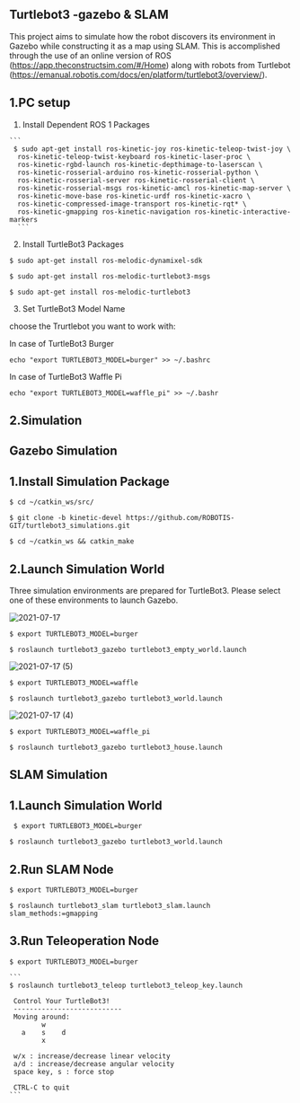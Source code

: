 ## Turtlebot3 -gazebo & SLAM
This project aims to simulate how the robot discovers its environment in Gazebo while constructing it as a map using SLAM. This is accomplished through the use of an online version of ROS (https://app.theconstructsim.com/#/Home) along with robots from Turtlebot (https://emanual.robotis.com/docs/en/platform/turtlebot3/overview/).

## 1.PC setup
1. Install Dependent ROS 1 Packages
````
```
 $ sudo apt-get install ros-kinetic-joy ros-kinetic-teleop-twist-joy \
  ros-kinetic-teleop-twist-keyboard ros-kinetic-laser-proc \
  ros-kinetic-rgbd-launch ros-kinetic-depthimage-to-laserscan \
  ros-kinetic-rosserial-arduino ros-kinetic-rosserial-python \
  ros-kinetic-rosserial-server ros-kinetic-rosserial-client \
  ros-kinetic-rosserial-msgs ros-kinetic-amcl ros-kinetic-map-server \
  ros-kinetic-move-base ros-kinetic-urdf ros-kinetic-xacro \
  ros-kinetic-compressed-image-transport ros-kinetic-rqt* \
  ros-kinetic-gmapping ros-kinetic-navigation ros-kinetic-interactive-markers 
  ```
  ````
2. Install TurtleBot3 Packages

`$ sudo apt-get install ros-melodic-dynamixel-sdk`

`$ sudo apt-get install ros-melodic-turtlebot3-msgs`

`$ sudo apt-get install ros-melodic-turtlebot3`

 3. Set TurtleBot3 Model Name

choose the Trurtlebot you want to work with:

In case of TurtleBot3 Burger

`echo "export TURTLEBOT3_MODEL=burger" >> ~/.bashrc`

In case of TurtleBot3 Waffle Pi

`echo "export TURTLEBOT3_MODEL=waffle_pi" >> ~/.bashr`

## 2.Simulation
## Gazebo Simulation
## 1.Install Simulation Package
`$ cd ~/catkin_ws/src/`

`$ git clone -b kinetic-devel https://github.com/ROBOTIS-GIT/turtlebot3_simulations.git`

`$ cd ~/catkin_ws && catkin_make`



## 2.Launch Simulation World
Three simulation environments are prepared for TurtleBot3. Please select one of these environments to launch Gazebo.



![2021-07-17](https://user-images.githubusercontent.com/85651071/126017239-d1c2c447-b114-4b1b-9d3d-a127da7aca18.png)




`$ export TURTLEBOT3_MODEL=burger`

`$ roslaunch turtlebot3_gazebo turtlebot3_empty_world.launch`



![2021-07-17 (5)](https://user-images.githubusercontent.com/85651071/126017244-5ae9d53d-b768-4db8-b487-a40db0b6e610.png)



`$ export TURTLEBOT3_MODEL=waffle`

`$ roslaunch turtlebot3_gazebo turtlebot3_world.launch`



![2021-07-17 (4)](https://user-images.githubusercontent.com/85651071/126017252-e6f31e01-c06d-40cc-8868-541ec01fcda9.png)


`$ export TURTLEBOT3_MODEL=waffle_pi`

`$ roslaunch turtlebot3_gazebo turtlebot3_house.launch`


## SLAM Simulation
 ## 1.Launch Simulation World
 
` $ export TURTLEBOT3_MODEL=burger`

`$ roslaunch turtlebot3_gazebo turtlebot3_world.launch`


## 2.Run SLAM Node
`$ export TURTLEBOT3_MODEL=burger`

`$ roslaunch turtlebot3_slam turtlebot3_slam.launch slam_methods:=gmapping`


## 3.Run Teleoperation Node
`$ export TURTLEBOT3_MODEL=burger`
````
```
$ roslaunch turtlebot3_teleop turtlebot3_teleop_key.launch

 Control Your TurtleBot3!
 ---------------------------
 Moving around:
        w
   a    s    d
        x

 w/x : increase/decrease linear velocity
 a/d : increase/decrease angular velocity
 space key, s : force stop

 CTRL-C to quit
```
````










